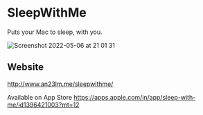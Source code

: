 # SleepWithMe
Puts your Mac to sleep, with you.

![Screenshot 2022-05-06 at 21 01 31](https://user-images.githubusercontent.com/5507600/167165246-dba2bc3f-bd5b-43dd-ad40-1dddcf7b628d.gif)

## Website
http://www.an23lm.me/sleepwithme/

Available on App Store
https://apps.apple.com/in/app/sleep-with-me/id1396421003?mt=12
